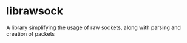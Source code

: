 # librawsock

A library simplifying the usage of raw sockets, along with parsing and creation of packets